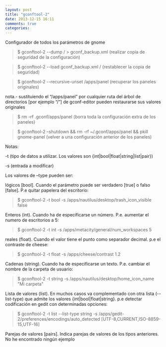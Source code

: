 ```yaml
---
layout: post
title: "gconftool-2"
date: 2013-12-15 16:11
comments: true
categories: 
---
```

Configurador de todos los parámetros de gnome

>$ gconftool-2 --dump / > gconf_backup.xml  (realizar copia de seguridad de la configuración)

>$ gconftool-2 --load gconf_backup.xml /  (restablecer la copia de seguridad)

>$ gconftool-2 --recursive-unset /apps/panel (recuperar los paneles originales)

nota.- sustituiendo el “/apps/panel” por cualquier ruta del árbol de directorios [por ejemplo “/”] de gconf-editor pueden restaurarse sus valores originales

>$ rm -rf .gconf/apps/panel (borra toda la configuración extra de los paneles)

>$ gconftool-2 –shutdown && rm -rf ~/.gconf/apps/panel && pkill gnome-panel (velver a una configuración anterior de los paneles)

Notas:

-t (tipo de datos a utilizar. Los valores son {int|bool|float|string|list|pair}) 

-s (entrada a modificar)

Los valores de –type pueden ser:

lógicos [bool]. Cuando el parámetro puede ser verdadero [true] o falso [false]. P.e quitar papelera del escritorio: 

>$ gconftool-2 -t bool -s /apps/nautilus/desktop/trash_icon_visible false 

Enteros (int). Cuando ha de especificarse un número. P.e. aumentar el numero de escritorios a 5: 

>$ gconftool-2 -t int -s /apps/metacity/general/num_workspaces 5 

reales (float). Cuando el valor tiene el punto como separador decimal. p.e el contraste de cheese:

>$ gconftool-2 -t float -s /apps/cheese/contrast 1.2

Cadenas (string). Cuando ha de especificarse un texto. P.e. cambiar el nombre de la carpeta de usuario: 

>$ gconftool-2 -t string -s /apps/nautilus/desktop/home_icon_name "Mi carpeta" 

Lista de valores (list). En muchos casos va complementado con otra lista (--list-type) que admite los valores {int|bool|float|string}. p.e detectar codificación en gedit con determinadas opciones:

>$ gconftool-2 -t list --list-type string -s /apps/gedit-2/preferences/encodings/auto_detected [UTF-8,CURRENT,ISO-8859-15,UTF-16]

Parejas de valores [pairs]. Indica parejas de valores de los tipos anteriores. No he encontrado ningún ejemplo


